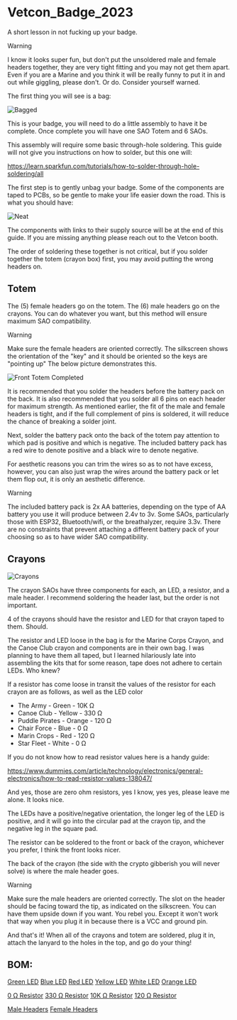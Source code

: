 # Vetcon_Badge_2023

A short lesson in not fucking up your badge.

> [!WARNING]
> I know it looks super fun, but don't put the unsoldered male and female headers together, they are very tight fitting and you may not get them apart. Even if you are a Marine and you think it will be really funny to put it in and out while giggling, please don't. Or do. Consider yourself warned.

The first thing you will see is a bag:

![Bagged](https://github.com/wery67564/Vetcon_Badge_2023/assets/22899183/c3c61296-8754-4d65-88a8-0088fc1e183f)

This is your badge, you will need to do a little assembly to have it be complete. Once complete you will have one SAO Totem and 6 SAOs.

This assembly will require some basic through-hole soldering. This guide will not give you instructions on how to solder,  but this one will:

https://learn.sparkfun.com/tutorials/how-to-solder-through-hole-soldering/all


The first step is to gently unbag your badge. Some of the components are taped to PCBs, so be gentle to make your life easier down the road. This is what you should have:

![Neat](https://github.com/wery67564/Vetcon_Badge_2023/assets/22899183/9e6e8a6e-948d-4da6-ab8b-23dab952182c)

The components with links to their supply source will be at the end of this guide. If you are missing anything please reach out to the Vetcon booth.

The order of soldering these together is not critical, but if you solder together the totem (crayon box) first, you may avoid putting the wrong headers on. 

## Totem

The (5) female headers go on the totem. The (6) male headers go on the crayons. You can do whatever you want, but this method will ensure maximum SAO compatibility. 

> [!WARNING]
> Make sure the female headers are oriented correctly. The silkscreen shows the orientation of the "key" and it should be oriented so the keys are "pointing up" The below picture demonstrates this.

 ![Front Totem Completed](https://github.com/wery67564/Vetcon_Badge_2023/assets/22899183/f88f9e46-9fac-4d7b-9fdf-efcaed8e7619)

It is recommended that you solder the headers before the battery pack on the back. It is also recommended that you solder all 6 pins on each header for maximum strength. As mentioned earlier, the fit of the male and female headers is tight, and if the full complement of pins is soldered, it will reduce the chance of breaking a solder joint.

Next, solder the battery pack onto the back of the totem pay attention to which pad is positive and which is negative. The included battery pack has a red wire to denote positive and a black wire to denote negative.

For aesthetic reasons you can trim the wires so as to not have excess, however, you can also just wrap the wires around the battery pack or let them flop out, it is only an aesthetic difference.

> [!WARNING]
> The included battery pack is 2x AA batteries, depending on the type of AA battery you use it will produce between 2.4v to 3v. Some SAOs, particularly those with ESP32, Bluetooth/wifi, or the breathalyzer, require 3.3v. There are no constraints that prevent attaching a different battery pack of your choosing so as to have wider SAO compatibility.

## Crayons

![Crayons](https://github.com/wery67564/Vetcon_Badge_2023/assets/22899183/ed4fc3c8-d5a2-488f-a141-a57037bbf92b)

The crayon SAOs have three components for each, an LED, a resistor, and a male header. I recommend soldering the header last, but the order is not important. 

4 of the crayons should have the  resistor and LED for that crayon taped to them. Should.

The resistor and LED loose in the bag is for the Marine Corps Crayon, and the Canoe Club crayon and components are in their own bag. I was planning to have them all taped, but I learned hilariously late into assembling the kits that for some reason, tape does not adhere to certain LEDs. Who knew?

If a resistor has come loose in transit the values of the resistor for each crayon are as follows, as well as the LED color

- The Army - Green - 10K Ω
- Canoe Club - Yellow - 330 Ω
- Puddle Pirates - Orange - 120 Ω
- Chair Force - Blue - 0 Ω
- Marin Crops - Red - 120 Ω
- Star Fleet - White - 0 Ω

If you do not know how to read resistor values here is a handy guide:

https://www.dummies.com/article/technology/electronics/general-electronics/how-to-read-resistor-values-138047/

And yes, those are zero ohm resistors, yes I know, yes yes, please leave me alone. It looks nice.

The LEDs have a positive/negative orientation, the longer leg of the LED is positive, and it will go into the circular pad at the crayon tip, and the negative leg in the square pad. 

The resistor can be soldered to the front or back of the crayon, whichever you prefer, I think the front looks nicer.

The back of the crayon (the side with the crypto gibberish you will never solve) is where the male header goes.

> [!WARNING]
> Make sure the male headers are oriented correctly. The slot on the header should be facing toward the tip, as indicated on the silkscreen. You can have them upside down if you want. You rebel you. Except it won't work that way when you plug it in because there is a VCC and ground pin.

And that's it! When all of the crayons and totem are soldered, plug it in, attach the lanyard to the holes in the top, and go do your thing!

## BOM:

[Green LED](https://www.mouser.com/ProductDetail/604-WP7113LZGCK)
[Blue LED](https://www.mouser.com/ProductDetail/859-LTL2P3TBK5)
[Red LED](https://www.mouser.com/ProductDetail/606-CMD333URC2)
[Yellow LED](https://www.mouser.com/ProductDetail/755-SLI-570YT3F)
[White LED](https://www.mouser.com/ProductDetail/696-SLX-LX5093UWC-C)
[Orange LED](https://www.mouser.com/ProductDetail/630-HLMP-EJ15-SV000)

[0 Ω Resistor](https://www.mouser.com/ProductDetail/603-ZOR-12-T-52-0R)
[330 Ω Resistor](https://www.mouser.com/ProductDetail/594-5063JD330R0FT)
[10K Ω Resistor](https://www.mouser.com/ProductDetail/594-5063JD10K1%25TR)
[120 Ω Resistor](https://www.mouser.com/ProductDetail/594-5063JD120R0FT)

[Male Headers](https://www.alibaba.com/product-detail/2-54mm-2x3-Pin-6-Pin_1600717160583.html?spm=a2700.shop_plser.41413.3.7fc766cdcuFwaP)
[Female Headers](https://www.alibaba.com/product-detail/2-54mm-0-1-Pitch-Female_62058511498.html?spm=a2700.galleryofferlist.normal_offer.3.6fe828a8zvRMsa)
